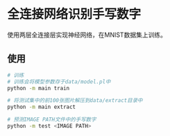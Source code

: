 # 全连接网络识别手写数字

使用两层全连接层实现神经网络，在MNIST数据集上训练。

## 使用


```bash
# 训练
# 训练会将模型参数存于data/model.pl中
python -m main train

# 将测试集中的前100张图片解压到data/extract目录中
python -m main extract

# 预测IMAGE PATH文件中的手写数字
python -m test <IMAGE PATH>
```
